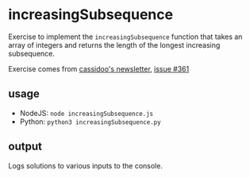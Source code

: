 # increasingSubsequence

Exercise to implement the `increasingSubsequence` function that takes an array of integers and returns the length of the longest increasing subsequence.

Exercise comes from [cassidoo's newsletter](https://cassidoo.co/newsletter/), [issue #361](https://buttondown.email/cassidoo/archive/creativity-takes-courage-henri-matisse/)

## usage
* NodeJS: `node increasingSubsequence.js`
* Python: `python3 increasingSubsequence.py`

## output
Logs solutions to various inputs to the console.
